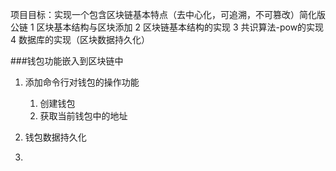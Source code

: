 项目目标：实现一个包含区块链基本特点（去中心化，可追溯，不可篡改）简化版公链
1 区块基本结构与区块添加
2 区块链基本结构的实现
3 共识算法-pow的实现
4 数据库的实现（区块数据持久化）

###钱包功能嵌入到区块链中
1. 添加命令行对钱包的操作功能
    1. 创建钱包
    2. 获取当前钱包中的地址
    
2. 钱包数据持久化
3. 









